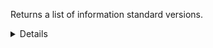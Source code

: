 Returns a list of information standard versions.

<details>
<summary>Details</summary>

## Sort expressions

The following table lists the field names and directions you can use in a sort expression.

| Field               | Type        | Direction | Example                         |
|---------------------|-------------|-----------|---------------------------------|
| `id`                | `uuid`      | `asc`     | `?sort=asc(id)`                 |
|                     |             | `desc`    | `?sort=desc(id)`                |
| `name`              | `string`    | `asc`     | `?sort=asc(name)`               |
|                     |             | `desc`    | `?sort=desc(name)`              |
| `publishTime`       | `date-time` | `asc`     | `?sort=asc(publishTime)`        |
|                     |             | `desc`    | `?sort=desc(publishTime)`       |
| `semVer.major`      | `integer`   | `asc`     | `?sort=asc(semVer.major)`       |
|                     |             | `desc`    | `?sort=desc(semVer.major)`      |
| `semVer.minor`      | `integer`   | `asc`     | `?sort=asc(semVer.minor)`       |
|                     |             | `desc`    | `?sort=desc(semVer.minor)`      |
| `semVer.patch`      | `integer`   | `asc`     | `?sort=asc(semVer.patch)`       |
|                     |             | `desc`    | `?sort=desc(semVer.patch)`      |
| `semVer.preRelease` | `string`    | `asc`     | `?sort=asc(semVer.preRelease)`  |
|                     |             | `desc`    | `?sort=desc(semVer.preRelease)` |
| `semVer.build`      | `string`    | `asc`     | `?sort=asc(semVer.build)`       |
|                     |             | `desc`    | `?sort=desc(semVer.build)`      |
| `createTime`        | `date-time` | `asc`     | `?sort=asc(createTime)`         |
|                     |             | `desc`    | `?sort=desc(createTime)`        |
| `updateTime`        | `date-time` | `asc`     | `?sort=asc(updateTime)`         |
|                     |             | `desc`    | `?sort=desc(updateTime)`        |

### Default sort expression

If the `sort` parameter is omitted, the default sort expression is used:

```
?sort=desc(publishTime)
```

This causes results to be sorted by `publishTime` in descending order (from most recent to oldest).

## Filter expressions

The following table lists the field names and operators you can use in a filter expression.

| Field                                                       | Type                    | Operator | Example                                                                                                              |
|-------------------------------------------------------------|-------------------------|----------|----------------------------------------------------------------------------------------------------------------------|
| `id`                                                        | `uuid`                  | `eq`     | `?filter=eq(id,"533d3fe3-bccc-405a-9904-4f516e892856")`                                                              |
|                                                             |                         | `neq`    | `?filter=neq(id,"533d3fe3-bccc-405a-9904-4f516e892856")`                                                             |
| `name`                                                      | `string`                | `eq`     | `?filter=eq(name,"1.2.0")`                                                                                           |
|                                                             |                         | `neq`    | `?filter=neq(name,"1.2.0")`                                                                                          |
|                                                             |                         | `has`    | `?filter=has(name,"1.2")`                                                                                            |
|                                                             |                         | `stw`    | `?filter=stw(name,"1.2")`                                                                                            |
|                                                             |                         | `enw`    | `?filter=enw(name,"2.0")`                                                                                            |
|                                                             |                         | `reg`    | `?filter=reg(name,"^[a-zA-Z0-9 ]+$")`                                                                                |
| `description`                                               | `string`                | `eq`     | `?filter=eq(description,"1.2.0")`                                                                                    |
|                                                             |                         | `neq`    | `?filter=neq(description,"1.2.0")`                                                                                   |
|                                                             |                         | `has`    | `?filter=has(description,"1.2")`                                                                                     |
|                                                             |                         | `stw`    | `?filter=stw(description,"1.2")`                                                                                     |
|                                                             |                         | `enw`    | `?filter=enw(description,"2.0")`                                                                                     |
|                                                             |                         | `reg`    | `?filter=reg(description,"^[a-zA-Z0-9 ]+$")`                                                                         |
| `informationStandardId`                                     | `uuid`                  | `eq`     | `?filter=eq(informationStandardId,"533d3fe3-bccc-405a-9904-4f516e892856")`                                           |
|                                                             |                         | `neq`    | `?filter=neq(informationStandardId,"533d3fe3-bccc-405a-9904-4f516e892856")`                                          |
| `publishTime`                                               | `date-time`             | `eq`     | `?filter=eq(publishTime,"2024-03-16T14:15:30.500Z")`                                                                 |
|                                                             |                         | `neq`    | `?filter=neq(publishTime,"2024-03-16T14:15:30.500Z")`                                                                |
|                                                             |                         | `gt`     | `?filter=gt(publishTime,"2024-03-16T14:15:30.500Z")`                                                                 |
|                                                             |                         | `gte`    | `?filter=gte(publishTime,"2024-03-16T14:15:30.500Z")`                                                                |
|                                                             |                         | `lt`     | `?filter=lt(publishTime,"2024-03-16T14:15:30.500Z")`                                                                 |
|                                                             |                         | `lte`    | `?filter=lte(publishTime,"2024-03-16T14:15:30.500Z")`                                                                |
| `semVer.major`                                              | `integer`               | `eq`     | `?filter=eq(semVer.major,1)`                                                                                         |
|                                                             |                         | `neq`    | `?filter=neq(semVer.major,1)`                                                                                        |
|                                                             |                         | `gt`     | `?filter=gt(semVer.major,1)`                                                                                         |
|                                                             |                         | `gte`    | `?filter=gte(semVer.major,1)`                                                                                        |
|                                                             |                         | `lt`     | `?filter=lt(semVer.major,1)`                                                                                         |
|                                                             |                         | `lte`    | `?filter=lte(semVer.major,1)`                                                                                        |
| `semVer.minor`                                              | `integer`               | `eq`     | `?filter=eq(semVer.minor,2)`                                                                                         |
|                                                             |                         | `neq`    | `?filter=neq(semVer.minor,2)`                                                                                        |
|                                                             |                         | `gt`     | `?filter=gt(semVer.minor,2)`                                                                                         |
|                                                             |                         | `gte`    | `?filter=gte(semVer.minor,2)`                                                                                        |
|                                                             |                         | `lt`     | `?filter=lt(semVer.minor,2)`                                                                                         |
|                                                             |                         | `lte`    | `?filter=lte(semVer.minor,2)`                                                                                        |
| `semVer.patch`                                              | `integer`               | `eq`     | `?filter=eq(semVer.patch,0)`                                                                                         |
|                                                             |                         | `neq`    | `?filter=neq(semVer.patch,0)`                                                                                        |
|                                                             |                         | `gt`     | `?filter=gt(semVer.patch,0)`                                                                                         |
|                                                             |                         | `gte`    | `?filter=gte(semVer.patch,0)`                                                                                        |
|                                                             |                         | `lt`     | `?filter=lt(semVer.patch,0)`                                                                                         |
|                                                             |                         | `lte`    | `?filter=lte(semVer.patch,0)`                                                                                        |
| `semVer.preRelease`                                         | `string`                | `eq`     | `?filter=eq(semVer.preRelease,"beta")`                                                                               |
|                                                             |                         | `neq`    | `?filter=neq(semVer.preRelease,"beta")`                                                                              |
|                                                             |                         | `has`    | `?filter=has(semVer.preRelease,"be")`                                                                                |
|                                                             |                         | `stw`    | `?filter=stw(semVer.preRelease,"be")`                                                                                |
|                                                             |                         | `enw`    | `?filter=enw(semVer.preRelease,"ta")`                                                                                |
|                                                             |                         | `reg`    | `?filter=reg(semVer.preRelease,"^[a-zA-Z0-9 ]+$")`                                                                   |
| `semVer.build`                                              | `string`                | `eq`     | `?filter=eq(semVer.build,"exp.sha.5114f85")`                                                                         |
|                                                             |                         | `neq`    | `?filter=neq(semVer.build,"exp.sha.5114f85")`                                                                        |
|                                                             |                         | `has`    | `?filter=has(semVer.build,"exp.sha")`                                                                                |
|                                                             |                         | `stw`    | `?filter=stw(semVer.build,"exp.sha")`                                                                                |
|                                                             |                         | `enw`    | `?filter=enw(semVer.build,"5114f85")`                                                                                |
|                                                             |                         | `reg`    | `?filter=reg(semVer.build,"^[a-zA-Z0-9 ]+$")`                                                                        |
| `lifecycleState`                                            | `ProductLifecycleState` | `eq`     | `?filter=eq(lifecycleState,"PUBLISHED")`                                                                             |
|                                                             |                         | `neq`    | `?filter=neq(lifecycleState,"PUBLISHED")`                                                                            |
| `careTypes.$it`                                             | `CareType`              | `eq`     | `?filter=any(careTypes,eq($it,"GENERAL_PRACTITIONERS"))`                                                             |
|                                                             |                         | `neq`    | `?filter=all(careTypes,neq($it,"GENERAL_PRACTITIONERS"))`                                                            |
| `communicationStandardVersions.$it.id`                      | `uuid`                  | `eq`     | `?filter=any(communicationStandardVersions,eq($it.id,"533d3fe3-bccc-405a-9904-4f516e892856"))`                       |
|                                                             |                         | `neq`    | `?filter=all(communicationStandardVersions,neq($it.id,"533d3fe3-bccc-405a-9904-4f516e892856"))`                      |
| `communicationStandardVersions.$it.communicationStandardId` | `uuid`                  | `eq`     | `?filter=any(communicationStandardVersions,eq($it.communicationStandardId,"533d3fe3-bccc-405a-9904-4f516e892856"))`  |
|                                                             |                         | `neq`    | `?filter=all(communicationStandardVersions,neq($it.communicationStandardId,"533d3fe3-bccc-405a-9904-4f516e892856"))` |
| `trustFrameworkVersions.$it.id`                             | `uuid`                  | `eq`     | `?filter=any(trustFrameworkVersions,eq($it.id,"533d3fe3-bccc-405a-9904-4f516e892856"))`                              |
|                                                             |                         | `neq`    | `?filter=all(trustFrameworkVersions,neq($it.id,"533d3fe3-bccc-405a-9904-4f516e892856"))`                             |
| `trustFrameworkVersions.$it.trustFrameworkId`               | `uuid`                  | `eq`     | `?filter=any(trustFrameworkVersions,eq($it.trustFrameworkId,"533d3fe3-bccc-405a-9904-4f516e892856"))`                |
|                                                             |                         | `neq`    | `?filter=all(trustFrameworkVersions,neq($it.trustFrameworkId,"533d3fe3-bccc-405a-9904-4f516e892856"))`               |
| `createTime`                                                | `date-time`             | `eq`     | `?filter=eq(createTime,"2024-03-16T14:15:30.500Z")`                                                                  |
|                                                             |                         | `neq`    | `?filter=neq(createTime,"2024-03-16T14:15:30.500Z")`                                                                 |
|                                                             |                         | `gt`     | `?filter=gt(createTime,"2024-03-16T14:15:30.500Z")`                                                                  |
|                                                             |                         | `gte`    | `?filter=gte(createTime,"2024-03-16T14:15:30.500Z")`                                                                 |
|                                                             |                         | `lt`     | `?filter=lt(createTime,"2024-03-16T14:15:30.500Z")`                                                                  |
|                                                             |                         | `lte`    | `?filter=lte(createTime,"2024-03-16T14:15:30.500Z")`                                                                 |
| `updateTime`                                                | `date-time`             | `eq`     | `?filter=eq(updateTime,"2024-03-16T14:15:30.500Z")`                                                                  |
|                                                             |                         | `neq`    | `?filter=neq(updateTime,"2024-03-16T14:15:30.500Z")`                                                                 |
|                                                             |                         | `gt`     | `?filter=gt(updateTime,"2024-03-16T14:15:30.500Z")`                                                                  |
|                                                             |                         | `gte`    | `?filter=gte(updateTime,"2024-03-16T14:15:30.500Z")`                                                                 |
|                                                             |                         | `lt`     | `?filter=lt(updateTime,"2024-03-16T14:15:30.500Z")`                                                                  |
|                                                             |                         | `lte`    | `?filter=lte(updateTime,"2024-03-16T14:15:30.500Z")`                                                                 |

</details>